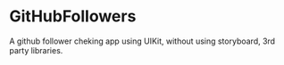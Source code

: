 # GitHubFollowers
A github follower cheking app using UIKit, without using storyboard, 3rd party libraries.

